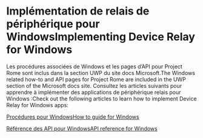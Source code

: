 # <a name="implementing-device-relay-for-windows"></a><span data-ttu-id="1eed1-101">Implémentation de relais de périphérique pour Windows</span><span class="sxs-lookup"><span data-stu-id="1eed1-101">Implementing Device Relay for Windows</span></span>

<span data-ttu-id="1eed1-102">Les procédures associées de Windows et les pages d’API pour Project Rome sont inclus dans la section UWP du site docs Microsoft.</span><span class="sxs-lookup"><span data-stu-id="1eed1-102">The Windows related how-to and API pages for Project Rome are included in the UWP section of the Microsoft docs site.</span></span> <span data-ttu-id="1eed1-103">Consultez les articles suivants pour apprendre à implémenter des applications de périphérique relais pour Windows :</span><span class="sxs-lookup"><span data-stu-id="1eed1-103">Check out the following articles to learn how to implement Device Relay for Windows apps:</span></span>

[<span data-ttu-id="1eed1-104">Procédures pour Windows</span><span class="sxs-lookup"><span data-stu-id="1eed1-104">How to guide for Windows</span></span>](https://docs.microsoft.com/windows/uwp/launch-resume/connected-apps-and-devices)

[<span data-ttu-id="1eed1-105">Référence des API pour Windows</span><span class="sxs-lookup"><span data-stu-id="1eed1-105">API reference for Windows</span></span>](https://docs.microsoft.com/uwp/api/Windows.System.RemoteSystems)
